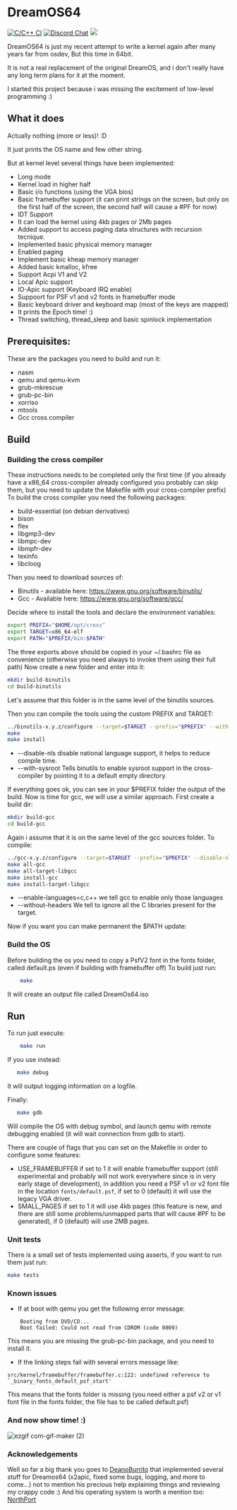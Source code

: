 # DreamOS64


[![C/C++ CI](https://github.com/dreamos82/Dreamos64/actions/workflows/c-cpp.yml/badge.svg)](https://github.com/dreamos82/Dreamos64/actions/workflows/c-cpp.yml) [![Discord Chat](https://img.shields.io/discord/578193015433330698.svg?style=flat)](https://discordapp.com/channels/578193015433330698/578193713340219392) ![](https://tokei.rs/b1/github/dreamos82/Dreamos64)

DreamOS64 is just my recent attempt to write a kernel again after many years far from osdev, 
But this time in 64bit.

It is not a real replacement of the original DreamOS, and i don't really have any long term plans for it at the moment.

I started this project because i was missing the excitement of low-level programming :) 

## What it does

Actually nothing (more or less)! :D 

It just prints the OS name and few other string. 

But at kernel level several things have been implemented:

* Long mode 
* Kernel load in higher half
* Basic i/o functions (using the VGA bios)
* Basic framebuffer support (it can print strings on the screen, but only on the first half of the screen, the second half will cause a #PF for now) 
* IDT Support
* It can load the kernel using 4kb pages or 2Mb pages
* Added support to access paging data structures with recursion tecnique. 
* Implemented basic physical memory manager
* Enabled paging
* Implement basic kheap memory manager
* Added basic kmalloc, kfree
* Support Acpi V1 and V2
* Local Apic support
* IO-Apic support (Keyboard IRQ enable)
* Suppoort for PSF v1 and v2 fonts in framebuffer mode
* Basic keyboard driver and keyboard map (most of the keys are mapped)
* It prints the Epoch time! :) 
* Thread switching, thread_sleep and basic spinlock implementation

## Prerequisites: 

These are the packages you need to build and run it: 

* nasm
* qemu and qemu-kvm
* grub-mkrescue
* grub-pc-bin
* xorriso
* mtools
* Gcc cross compiler

## Build
### Building the cross compiler

These instructions needs to be completed only the first time (if you already have a x86_64 cross-compiler already configured you probably can skip them, but you need to update the Makefile with your cross-compiler prefix)
To build the cross compiler you need the following packages:

* build-essential (on debian derivatives)
* bison
* flex
* libgmp3-dev
* libmpc-dev
* libmpfr-dev
* texinfo
* libcloog 

Then you need to download sources of: 
* Binutils - available here: https://www.gnu.org/software/binutils/
* Gcc - Available here: https://www.gnu.org/software/gcc/

Decide where to install the tools and declare the environment variables: 

```bash
export PREFIX="$HOME/opt/cross"
export TARGET=x86_64-elf
export PATH="$PREFIX/bin:$PATH"
```

The three exports above should be copied in your ~/.bashrc file as convenience (otherwise you need always to invoke them using their full path)
Now create a new folder and enter into it: 

```bash
mkdir build-binutils
cd build-binutils
```

Let's assume that this folder is in the same level of the binutils sources.

Then you can compile the tools using the custom PREFIX and TARGET: 

```bash
../binutils-x.y.z/configure --target=$TARGET --prefix="$PREFIX" --with-sysroot --disable-nls --disable-werror
make
make install
```

* --disable-nls disable national language support, it helps to reduce compile time.
* --with-sysroot Tells binutils to enable sysroot support in the cross-compiler by pointing it to a default empty directory.

If everything goes ok, you can see in your $PREFIX folder the output of the build.
Now is time for gcc, we will use a similar approach. First create a build dir: 
```bash
mkdir build-gcc
cd build-gcc
```

Again i assume that it is on the same level of the gcc sources folder. 
To compile: 

```bash
../gcc-x.y.z/configure --target=$TARGET --prefix="$PREFIX" --disable-nls --enable-languages=c,c++ --without-headers
make all-gcc
make all-target-libgcc
make install-gcc
make install-target-libgcc
```

* --enable-languages=c,c++ we tell gcc to enable only those languages
* --without-headers We tell to ignore all the C libraries present for the target.

Now if you want you can make permanent the $PATH update:

### Build the OS
 
Before building the os you need to copy a PsfV2 font in the fonts folder, called default.ps (even if building with framebuffer off)
To build just run: 

```bash
    make
```

It will create an output file called DreamOs64.iso

## Run

To run just execute: 
```bash
    make run
```

If you use instead:
```bash
   make debug
```

It will output logging information on a logfile.

Finally:
```bash
   make gdb
```
Will compile the OS with debug symbol, and launch qemu with remote debugging enabled (it will wait connection from gdb to start).

There are couple of flags that you can set on the Makefile in order to configure some features: 

* USE_FRAMEBUFFER if set to 1 it will enable framebuffer support (still experimental and probably will not work everywhere since is in very early stage of development), in addition you need a PSF v1 or v2 font file in the location `fonts/default.psf`, if set to 0 (default) it will use the legacy VGA driver.
* SMALL_PAGES if set to 1 it will use 4kb pages (this feature is new, and there are still some problems/unmapped parts that will cause #PF to be generated), if 0 (default) will use 2MB pages. 

### Unit tests

There is a small set of tests implemented using asserts, if you want to run them just run: 

```bash
make tests
```

### Known issues

* If at boot with qemu you get the following error message: 

```
	Booting from DVD/CD...
	Boot failed: Could not read from CDROM (code 0009)
```
This means you are missing the grub-pc-bin package, and you need to install it. 

* If the linking steps fail with several errors message like: 

```
src/kernel/framebuffer/framebuffer.c:122: undefined reference to `_binary_fonts_default_psf_start'
```

This means that the fonts folder is missing (you need either a psf v2 or v1 font file in the fonts folder, the file has to be called default.psf)

### And now show time! :) 

![ezgif com-gif-maker (2)](https://user-images.githubusercontent.com/59960116/163857438-bb5e3ad5-47c5-40d3-9d63-a85381449425.gif)




### Acknowledgements

Well so far a big thank you goes to [DeanoBurrito](https://github.com/DeanoBurrito) that implemented several stuff for Dreamos64 (x2apic, fixed some bugs, logging, and more to come...) not to mention his precious help explaining things and reviewing my crappy code :) 
And his operating system is worth a mention too: [NorthPort](https://github.com/DeanoBurrito/northport)


